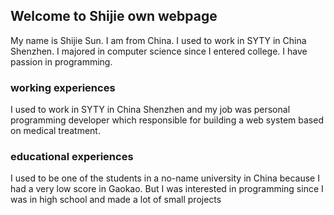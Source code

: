 ## Welcome to Shijie own webpage

My name is Shijie Sun. I am from China. I used to work in SYTY in China Shenzhen. I majored in computer science since I entered college. I have passion in programming. 


### working experiences
I used to work in SYTY in China Shenzhen and my job was personal programming developer which responsible for building a web system based on medical treatment. 

### educational experiences
I used to be one of the students in a no-name university in China because I had a very low score in Gaokao. But I was interested in programming since I was in high school and made a lot of small projects


